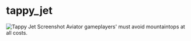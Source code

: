 # tappy_jet
![Tappy Jet Screenshot](tappyjethome.png)
 Aviator gameplayers' must avoid mountaintops at all costs.
